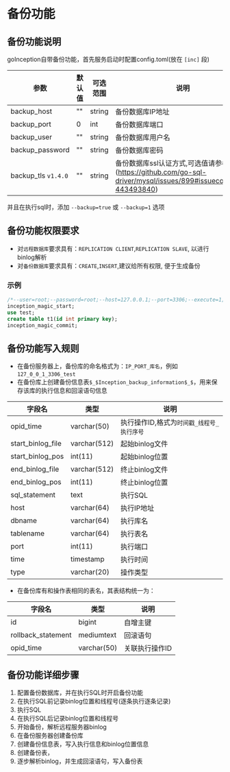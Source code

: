 # 备份功能

## 备份功能说明

goInception自带备份功能，首先服务启动时配置config.toml(放在 `[inc]` 段)

参数  |  默认值  |  可选范围 | 说明
------------ | ------------- | ------------ | ------------
backup_host   |  ""    |   string     |   备份数据库IP地址
backup_port   |  0    |   int     |     备份数据库端口
backup_user   |  ""    |   string     |   备份数据库用户名
backup_password   |  ""    |   string    |   备份数据库密码
backup_tls `v1.4.0`   |  ""    |   string    |   备份数据库ssl认证方式,可选值请参考 (https://github.com/go-sql-driver/mysql/issues/899#issuecomment-443493840)

并且在执行sql时，添加 ```--backup=true``` 或 ```--backup=1``` 选项


## 备份功能权限要求

* 对`远程数据库`要求具有：`REPLICATION CLIENT`,`REPLICATION SLAVE`, 以进行binlog解析
* 对`备份数据库`要求具有：`CREATE`,`INSERT`,建议给所有权限, 便于生成备份

### 示例

```sql
/*--user=root;--password=root;--host=127.0.0.1;--port=3306;--execute=1;--backup=1;*/
inception_magic_start;
use test;
create table t1(id int primary key);
inception_magic_commit;
```


## 备份功能写入规则

- 在备份服务器上，备份库的命名格式为：```IP_PORT_库名```，例如```127_0_0_1_3306_test```
- 在备份库上创建备份信息表```$_$Inception_backup_information$_$```，用来保存该库的执行信息和回滚语句信息

字段名             | 类型         | 说明
--------------------|--------------|------
opid_time         | varchar(50)  | 执行操作ID,格式为```时间戳_线程号_执行序号```
start_binlog_file | varchar(512) | 起始binlog文件
start_binlog_pos  | int(11)      | 起始binlog位置
end_binlog_file   | varchar(512) | 终止binlog文件
end_binlog_pos    | int(11)      | 终止binlog位置
sql_statement     | text         | 执行SQL
host              | varchar(64)  | 执行IP地址
dbname            | varchar(64)  | 执行库名
tablename         | varchar(64)  | 执行表名
port              | int(11)      | 执行端口
time              | timestamp    | 执行时间
type              | varchar(20)  | 操作类型

- 在备份库有和操作表相同的表名，其表结构统一为：

字段名  |  类型  | 说明
------------ | ------------- | ------------
id   |  bigint     |   自增主键
rollback_statement   |  mediumtext    |  回滚语句
opid_time   |  varchar(50)    | 关联执行操作ID

## 备份功能详细步骤

1. 配置备份数据库，并在执行SQL时开启备份功能
2. 在执行SQL前记录binlog位置和线程号(逐条执行逐条记录)
3. 执行SQL
4. 在执行SQL后记录binlog位置和线程号
5. 开始备份，解析远程服务器binlog
6. 在备份服务器创建备份库
7. 创建备份信息表，写入执行信息和binlog位置信息
8. 创建备份表，
9. 逐步解析binlog，并生成回滚语句，写入备份表

